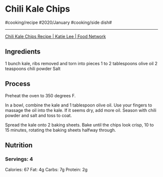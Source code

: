 # Chili Kale Chips
#cooking/recipe #2020/January #cooking/side dish#
- - - -
[Chili Kale Chips Recipe | Katie Lee | Food Network](https://www.foodnetwork.com/recipes/chili-kale-chips-recipe-2109934#/)

## Ingredients
1 bunch kale, ribs removed and torn into pieces
1 to 2 tablespoons olive oil
2 teaspoons chili powder
Salt

## Process
Preheat the oven to 350 degrees F.

In a bowl, combine the kale and 1 tablespoon olive oil. Use your fingers to massage the oil into the kale. If it seems dry, add more oil. Season with chili powder and salt and toss to coat.

Spread the kale onto 2 baking sheets. Bake until the chips look crisp, 10 to 15 minutes, rotating the baking sheets halfway through.

## Nutrition
### Servings: 4
Calories: 67
Fat: 4g
Carbs: 7g
Protein: 2g

